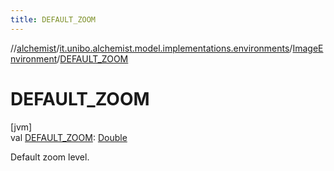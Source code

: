 ```yaml
---
title: DEFAULT_ZOOM
---
```

//[alchemist](../../../index.html)/[it.unibo.alchemist.model.implementations.environments](../index.html)/[ImageEnvironment](index.html)/[DEFAULT_ZOOM](-d-e-f-a-u-l-t_-z-o-o-m.html)



# DEFAULT_ZOOM



[jvm]\
val [DEFAULT_ZOOM](-d-e-f-a-u-l-t_-z-o-o-m.html): [Double](https://kotlinlang.org/api/latest/jvm/stdlib/kotlin/-double/index.html)



Default zoom level.




